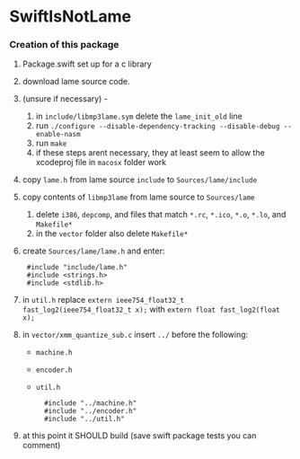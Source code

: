 # SwiftIsNotLame

### Creation of this package
1. Package.swift set up for a c library
1. download lame source code.
1. (unsure if necessary) - 
	1. in `include/libmp3lame.sym` delete the `lame_init_old` line 
	1. run `./configure --disable-dependency-tracking --disable-debug --enable-nasm`
	1. run `make`
	1. if these steps arent necessary, they at least seem to allow the xcodeproj file in `macosx` folder work
1. copy `lame.h` from lame source `include` to `Sources/lame/include`
1. copy contents of `libmp3lame` from lame source to `Sources/lame`	
	1. delete `i386`, `depcomp`, and files that match `*.rc`, `*.ico`, `*.o`, `*.lo`, and  `Makefile*`
	1. in the `vector` folder also delete `Makefile*`
1. create `Sources/lame/lame.h` and enter:

		#include "include/lame.h"
		#include <strings.h>
		#include <stdlib.h>
1. in `util.h` replace `extern ieee754_float32_t fast_log2(ieee754_float32_t x);` with `extern float fast_log2(float x);`
1. in `vector/xmm_quantize_sub.c` insert `../` before the following:
	* `machine.h`
	* `encoder.h`
	* `util.h`
	
			#include "../machine.h"
			#include "../encoder.h"
			#include "../util.h"
	
1. at this point it SHOULD build (save swift package tests you can comment)
